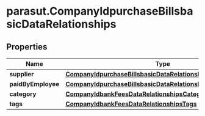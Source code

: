 # parasut.CompanyIdpurchaseBillsbasicDataRelationships

## Properties
Name | Type | Description | Notes
------------ | ------------- | ------------- | -------------
**supplier** | [**CompanyIdpurchaseBillsbasicDataRelationshipsSupplier**](CompanyIdpurchaseBillsbasicDataRelationshipsSupplier.md) |  | [optional] 
**paidByEmployee** | [**CompanyIdpurchaseBillsbasicDataRelationshipsPaidByEmployee**](CompanyIdpurchaseBillsbasicDataRelationshipsPaidByEmployee.md) |  | [optional] 
**category** | [**CompanyIdbankFeesDataRelationshipsCategory**](CompanyIdbankFeesDataRelationshipsCategory.md) |  | [optional] 
**tags** | [**CompanyIdbankFeesDataRelationshipsTags**](CompanyIdbankFeesDataRelationshipsTags.md) |  | [optional] 


